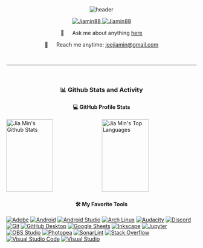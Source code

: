 <div style="display: flex; justify-content: center;">
  <img src="https://capsule-render.vercel.app/api?type=waving&color=auto&height=200&section=header&text=I'm%20Jia%20Min&fontSize=90&animation=fadeIn&fontAlignY=38" alt="header">
</div>


<p align="center">
 <a href="https://www.linkedin.com/in/jeejiamin/" target="_blank">
  <img src="https://img.shields.io/badge/LinkedIn-0077B5?style=for-the-badge&logo=linkedin&logoColor=white" alt="Jiamin88"/>
 </a>
 <a href="https://www.instagram.com/jeejiamin/" target="_blank">
  <img src="https://img.shields.io/badge/Instagram-fe4164?style=for-the-badge&logo=instagram&logoColor=white" alt="Jiamin88" />
 </a> 
</p>

<p align="center">
  💬 &emsp; Ask me about anything
  <a href="https://github.com/Jiamin88/Jiamin88/issues">here </a>
</p>

<p align="center"> 
  📧 &emsp; Reach me anytime:
  <a href = "mailto: jeejiamin@gmail.com">jeejiamin@gmail.com</a>
</p>

<br/>
<hr/>
<br/>


<h3 align="center"> 📊 Github Stats and Activity </h3>

<h4 align="center"> 💻 GitHub Profile Stats </h4>

<!-- https://github.com/anuraghazra/github-readme-stats -->

<a> 
  <a href="https://github.com/Jiamin88"><img alt="Jia Min's Github Stats" src="https://github-readme-stats.vercel.app/api?username=Jiamin88&show_icons=true&count_private=true&theme=react&border_color=7F3FBF&bg_color=0D1117&title_color=F85D7F&icon_color=F8D866" height="192px" width="49.5%"/></a>
  <a href="https://github.com/Jiamin88"><img alt="Jia Min's Top Languages" src="https://github-readme-stats.vercel.app/api/top-langs/?username=Jiamin88&langs_count=8&layout=compact&theme=react&border_color=7F3FBF&bg_color=0D1117&title_color=F85D7F&icon_color=F8D866" height="192px" width="49.5%"/></a>
  <br/>
</a>

<h4 align="center"> 🛠️ My Favorite Tools </h4>

 <!-- Some badges are from https://github.com/Ileriayo/markdown-badges -->
<p>
    <a href="#"><img alt="Adobe" src="https://img.shields.io/badge/Adobe-FF0000.svg?logo=adobe&logoColor=white"></a>
    <a href="#"><img alt="Android" src="https://img.shields.io/badge/Android-3DDC84?logo=android&logoColor=white"></a>
    <a href="#"><img alt="Android Studio" src="https://img.shields.io/badge/Android%20Studio-3DDC84.svg?logo=android-studio&logoColor=white"></a>
    <a href="#"><img alt="Arch Linux" src="https://img.shields.io/badge/Arch%20Linux-1793D1.svg?logo=arch-linux&logoColor=white"></a>
    <a href="#"><img alt="Audacity" src="https://img.shields.io/badge/-Audacity-0000CC?logo=audacity&logoColor=white"></a>
    <a href="#"><img alt="Discord" src="https://img.shields.io/badge/-Discord-5865F2.svg?logo=discord&logoColor=white"></a>
    <a href="#"><img alt="Git" src="https://img.shields.io/badge/Git-F05033.svg?logo=git&logoColor=white"></a>
    <a href="#"><img alt="GitHub Desktop" src="https://img.shields.io/badge/GitHub%20Desktop-8034A9.svg?logo=github&logoColor=white"></a>
    <a href="#"><img alt="Google Sheets" src="https://img.shields.io/badge/Sheets-34A853.svg?logo=google%20sheets&logoColor=white"></a>
    <a href="#"><img alt="Inkscape" src="https://img.shields.io/badge/Inkscape-000000?logo=Inkscape&logoColor=white"></a>
    <a href="#"><img alt="Jupyter" src="https://img.shields.io/badge/Jupyter-F37626.svg?logo=Jupyter&logoColor=white"></a>
    <a href="#"><img alt="OBS Studio" src="https://img.shields.io/badge/-OBS-302E31?logo=obs-studio&logoColor=white"></a>
    <a href="#"><img alt="Photopea" src="https://img.shields.io/badge/Photopea-18A497?logo=photopea&logoColor=white"></a>
    <a href="#"><img alt="SonarLint" src="https://img.shields.io/badge/-SonarLint-CB2029?logo=sonarlint&logoColor=white"></a>
    <a href="#"><img alt="Stack Overflow" src="https://img.shields.io/badge/-Stack%20Overflow-FE7A16?logo=stack-overflow&logoColor=white"></a>
    <a href="#"><img alt="Visual Studio Code" src="https://img.shields.io/badge/Visual%20Studio%20Code-0078d7.svg?logo=visual-studio-code&logoColor=white"></a>
    <a href="#"><img alt="Visual Studio" src="https://img.shields.io/badge/Visual%20Studio-5C2D91.svg?logo=visual-studio&logoColor=white"></a>
</p>
